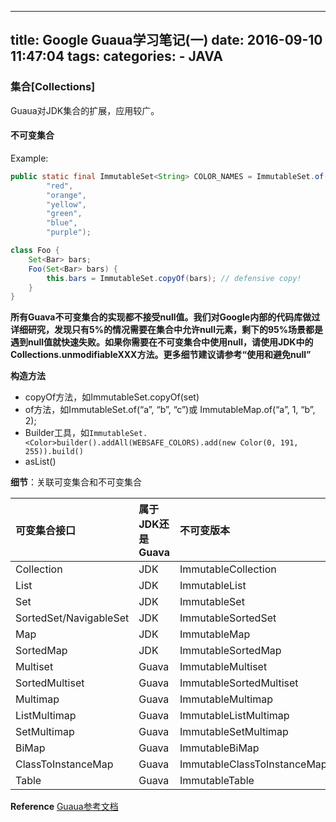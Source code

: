 -----
title: Google Guaua学习笔记(一)
date: 2016-09-10 11:47:04
tags: 
categories:
    - JAVA
-----
### 集合[Collections]
Guaua对JDK集合的扩展，应用较广。
<!-- more -->
#### 不可变集合
Example:
```Java
public static final ImmutableSet<String> COLOR_NAMES = ImmutableSet.of(
        "red",
        "orange",
        "yellow",
        "green",
        "blue",
        "purple");

class Foo {
    Set<Bar> bars;
    Foo(Set<Bar> bars) {
        this.bars = ImmutableSet.copyOf(bars); // defensive copy!
    }
}
```

**所有Guava不可变集合的实现都不接受null值。我们对Google内部的代码库做过详细研究，发现只有5%的情况需要在集合中允许null元素，剩下的95%场景都是遇到null值就快速失败。如果你需要在不可变集合中使用null，请使用JDK中的Collections.unmodifiableXXX方法。更多细节建议请参考“使用和避免null”**

**构造方法**

- copyOf方法，如ImmutableSet.copyOf(set)
- of方法，如ImmutableSet.of(“a”, “b”, “c”)或 ImmutableMap.of(“a”, 1, “b”, 2);
- Builder工具，如`ImmutableSet.<Color>builder().addAll(WEBSAFE_COLORS).add(new Color(0, 191, 255)).build()`
- asList()


**细节**：关联可变集合和不可变集合

| 可变集合接口                 | 属于JDK还是Guava | 不可变版本                       |
| :--------------------- | :----------- | :-------------------------- |
| Collection             | JDK          | ImmutableCollection         |
| List                   | JDK          | ImmutableList               |
| Set                    | JDK          | ImmutableSet                |
| SortedSet/NavigableSet | JDK          | ImmutableSortedSet          |
| Map                    | JDK          | ImmutableMap                |
| SortedMap              | JDK          | ImmutableSortedMap          |
| Multiset               | Guava        | ImmutableMultiset           |
| SortedMultiset         | Guava        | ImmutableSortedMultiset     |
| Multimap               | Guava        | ImmutableMultimap           |
| ListMultimap           | Guava        | ImmutableListMultimap       |
| SetMultimap            | Guava        | ImmutableSetMultimap        |
| BiMap                  | Guava        | ImmutableBiMap              |
| ClassToInstanceMap     | Guava        | ImmutableClassToInstanceMap |
| Table                  | Guava        | ImmutableTable              |




**Reference**
[Guaua参考文档](http://ifeve.com/category/guava-2/)
